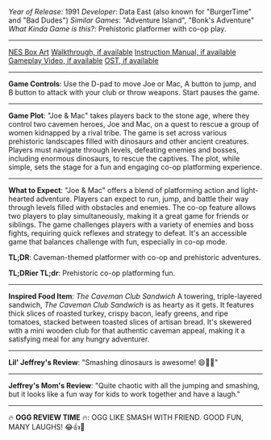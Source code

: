 *Year of Release*: 1991
*Developer*: Data East (also known for "BurgerTime" and "Bad Dudes")
*Similar Games*: "Adventure Island", "Bonk's Adventure"
*What Kinda Game is this?*: Prehistoric platformer with co-op play.

---
[NES Box Art](https://www.google.com/search?tbm=isch&q=NES+Box+Art+Joe+%26+Mac) 
[Walkthrough, if available](https://www.google.com/search?q=Walkthrough+NES+Joe+%26+Mac)
[Instruction Manual, if available](https://www.google.com/search?q=NES+Instruction+Manual+Joe+%26+Mac)
[Gameplay Video, if available](https://www.youtube.com/results?search_query=gameplay+NES+Joe+%26+Mac) 
[OST, if available](https://www.youtube.com/results?search_query=NES+Joe+%26+Mac+OST)

- - -
**Game Controls**:
Use the D-pad to move Joe or Mac, A button to jump, and B button to attack with your club or throw weapons. Start pauses the game.

- - -
**Game Plot**: 
"Joe & Mac" takes players back to the stone age, where they control two cavemen heroes, Joe and Mac, on a quest to rescue a group of women kidnapped by a rival tribe. The game is set across various prehistoric landscapes filled with dinosaurs and other ancient creatures. Players must navigate through levels, defeating enemies and bosses, including enormous dinosaurs, to rescue the captives. The plot, while simple, sets the stage for a fun and engaging co-op platforming experience.

- - -
**What to Expect**: 
"Joe & Mac" offers a blend of platforming action and light-hearted adventure. Players can expect to run, jump, and battle their way through levels filled with obstacles and enemies. The co-op feature allows two players to play simultaneously, making it a great game for friends or siblings. The game challenges players with a variety of enemies and boss fights, requiring quick reflexes and strategy to defeat. It's an accessible game that balances challenge with fun, especially in co-op mode.

**TL;DR**:
Caveman-themed platformer with co-op and prehistoric adventures.

**TL;DRier TL;dr**: 
Prehistoric co-op platforming fun.

---
**Inspired Food Item**: *The Caveman Club Sandwich*
A towering, triple-layered sandwich, *The Caveman Club Sandwich* is as hearty as it gets. It features thick slices of roasted turkey, crispy bacon, leafy greens, and ripe tomatoes, stacked between toasted slices of artisan bread. It's skewered with a mini wooden club for that authentic caveman appeal, making it a satisfying meal for any hungry adventurer.

---
**Lil' Jeffrey's Review**: "Smashing dinosaurs is awesome! 😄🦖🔨"

---
**Jeffrey's Mom's Review**: "Quite chaotic with all the jumping and smashing, but it looks like a fun way for kids to work together and have a laugh."

---
🔥 **OGG REVIEW TIME** 🔥: OGG LIKE SMASH WITH FRIEND. GOOD FUN, MANY LAUGHS! 😂👍🍗